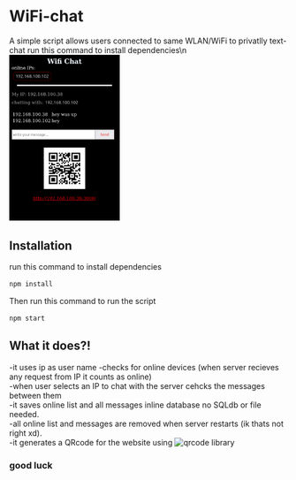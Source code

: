# WiFi-chat
A simple script allows users connected to same WLAN/WiFi to privatlly text-chat
run this command to install dependencies\n
<img src="./img.png" width="200px"/>

## Installation 

run this command to install dependencies
```bash
npm install
```

Then run this command to run the script

```bash
npm start
```

## What it does?!

-it uses ip as user name
-checks for online devices (when server recieves any request from IP it counts as online)<br>
-when user selects an IP to chat with the server cehcks the messages between them<br>
-it saves online list and all messages inline database no SQLdb or file needed.<br>
-all online list and messages are removed when server restarts (ik thats not right xd).<br>
-it generates a QRcode for the website using ![qrcode](https://github.com/soldair/node-qrcode) library<br>


### good luck
